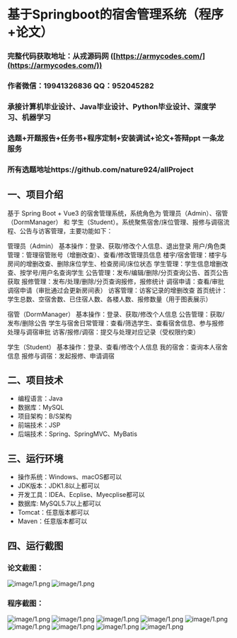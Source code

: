 基于Springboot的宿舍管理系统（程序+论文）
=

### 完整代码获取地址：从戎源码网 ([https://armycodes.com/](https://armycodes.com/))
### 作者微信：19941326836  QQ：952045282 
### 承接计算机毕业设计、Java毕业设计、Python毕业设计、深度学习、机器学习
### 选题+开题报告+任务书+程序定制+安装调试+论文+答辩ppt 一条龙服务
### 所有选题地址https://github.com/nature924/allProject

一、项目介绍
---

基于 Spring Boot + Vue3 的宿舍管理系统，系统角色为 管理员（Admin）、宿管（DormManager） 和 学生（Student）。系统聚焦宿舍/床位管理、报修与调宿流程、公告与访客管理，主要功能如下：

管理员（Admin）
基本操作：登录、获取/修改个人信息、退出登录
用户/角色类管理：管理宿管账号（增删改查）、查看/修改管理员信息
楼宇/宿舍管理：楼宇与房间的增删改查、删除床位学生、检查房间/床位状态
学生管理：学生信息增删改查、按学号/用户名查询学生
公告管理：发布/编辑/删除/分页查询公告、首页公告获取
报修管理：发布/处理/删除/分页查询报修，报修统计
调宿申请：查看/审批调宿申请（审批通过会更新房间表）
访客管理：访客记录的增删改查
首页统计：学生总数、空宿舍数、已住宿人数、各楼人数、报修数量（用于图表展示）

宿管（DormManager）
基本操作：登录、获取/修改个人信息
公告管理：获取/发布/删除公告
学生与宿舍日常管理：查看/筛选学生、查看宿舍信息、参与报修处理与调宿审批
访客/报修/调宿：提交与处理对应记录（受权限约束）

学生（Student）
基本操作：登录、查看/修改个人信息
我的宿舍：查询本人宿舍信息
报修与调宿：发起报修、申请调宿


二、项目技术
---
- 编程语言：Java
- 数据库：MySQL
- 项目架构：B/S架构
- 前端技术：JSP
- 后端技术：Spring、SpringMVC、MyBatis

三、运行环境
---
- 操作系统：Windows、macOS都可以
- JDK版本：JDK1.8以上都可以
- 开发工具：IDEA、Ecplise、Myecplise都可以
- 数据库: MySQL5.7以上都可以
- Tomcat：任意版本都可以
- Maven：任意版本都可以

四、运行截图
---
### 论文截图：
![image/1.png](limage/1.png)
![image/1.png](limage/2.png)

### 程序截图：
![image/1.png](image/1.png)
![image/1.png](image/2.png)
![image/1.png](image/3.png)
![image/1.png](image/5.png)
![image/1.png](image/6.png)
![image/1.png](image/7.png)
![image/1.png](image/8.png)
![image/1.png](image/9.png)
![image/1.png](image/10.png)




